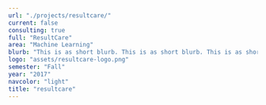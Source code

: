 ```yaml
---
url: "./projects/resultcare/"
current: false
consulting: true
full: "ResultCare"
area: "Machine Learning"
blurb: "This is as short blurb. This is as short blurb. This is as short blurb. This is as short blurb. This is as short blurb"
logo: "assets/resultcare-logo.png"
semester: "Fall"
year: "2017"
navcolor: "light"
title: "resultcare"
---
```

